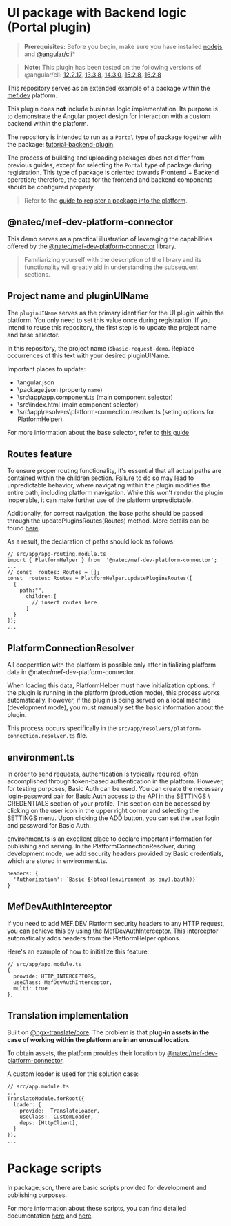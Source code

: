 
# UI package with Backend logic (Portal plugin)
> **Prerequisites:** Before you begin, make sure you have installed [nodejs](https://nodejs.org) and [@angular/cli](https://www.npmjs.com/package/@angular/cli)*

> **Note:** This plugin has been tested on the following versions of @angular/cli: [12.2.17](https://www.npmjs.com/package/@angular/cli/v/12.2.17 "12.2.17"), [13.3.8](https://www.npmjs.com/package/@angular/cli/v/13.3.8 "13.3.8"), [14.3.0](https://www.npmjs.com/package/@angular/cli/v/14.2.11 "14.3.0"), [15.2.8](https://www.npmjs.com/package/@angular/cli/v/15.2.8 "15.2.8"), [16.2.8](https://www.npmjs.com/package/@angular/cli/v/16.2.8 "16.2.8")

This repository serves as an extended example of a package within the [mef.dev](https://mef.dev/) platform.

This plugin does **not** include business logic implementation. Its purpose is to demonstrate the Angular project design for interaction with a custom backend within the platform.

The repository is intended to run as a `Portal` type of package together with the package: [tutorial-backend-plugin](https://github.com/mef-dev/tutorial-backend-plugin).

The process of building and uploading packages does not differ from previous guides, except for selecting the `Portal` type of package during registration. This type of package is oriented towards Frontend + Backend operation; therefore, the data for the frontend and backend components should be configured properly.

> Refer to the [guide to register a package into the platform](https://mef.dev/dev_guides/upload_ui_plugin.md).


## @natec/mef-dev-platform-connector
This demo serves as a practical illustration of leveraging the capabilities offered by the [@natec/mef-dev-platform-connector](https://www.npmjs.com/package/@natec/mef-dev-platform-connector) library. 

>Familiarizing yourself with the description of the library and its functionality will greatly aid in understanding the subsequent sections.

## Project name and pluginUIName

The `pluginUIName` serves as the primary identifier for the UI plugin within the platform. You only need to set this value once during registration. If you intend to reuse this repository, the first step is to update the project name and base selector.

In this repository, the project name is`basic-request-demo`. Replace occurrences of this text with your desired pluginUIName.

Important places to update:
* \angular.json
* \package.json (property `name`)
* \src\app\app.component.ts (main component selector)
* \src\index.html (main component selector)
* \src\app\resolvers\platform-connection.resolver.ts (seting options for PlatformHelper)

For more information about the base selector, refer to [this guide](https://mef.dev/dev_guides/first_ui_plugin.md#3-changing-the-base-selector)

## Routes feature

To ensure proper routing functionality, it's essential that all actual paths are contained within the children section. Failure to do so may lead to unpredictable behavior, where navigating within the plugin modifies the entire path, including platform navigation. While this won't render the plugin inoperable, it can make further use of the platform unpredictable.

Additionally, for correct navigation, the base paths should be passed through the updatePluginsRoutes(Routes) method. More details can be found [here](https://mef.dev/dev_guides/first_ui_plugin.md#4-routing-changes).

As a result, the declaration of paths should look as follows:
```
// src/app/app-routing.module.ts
import { PlatformHelper } from  '@natec/mef-dev-platform-connector';
...
// const  routes: Routes = [];
const  routes: Routes = PlatformHelper.updatePluginsRoutes([
  {
    path:"",
      children:[
        // insert routes here
      ]
  }
]);
...
```

## PlatformConnectionResolver

All cooperation with the platform is possible only after initializing platform data in @natec/mef-dev-platform-connector.

When loading this data, PlatformHelper must have initialization options. If the plugin is running in the platform (production mode), this process works automatically. However, if the plugin is being served on a local machine (development mode), you must manually set the basic information about the plugin.

This process occurs specifically in the `src/app/resolvers/platform-connection.resolver.ts` file.

## environment.ts 

In order to send requests, authentication is typically required, often accomplished through token-based authentication in the platform. However, for testing purposes, Basic Auth can be used. You can create the necessary login-password pair for Basic Auth access to the API in the SETTINGS \ CREDENTIALS section of your profile. This section can be accessed by clicking on the user icon in the upper right corner and selecting the SETTINGS menu. Upon clicking the ADD button, you can set the user login and password for Basic Auth.

environment.ts is an excellent place to declare important information for publishing and serving. In the PlatformConnectionResolver, during development mode, we add security headers provided by Basic credentials, which are stored in environment.ts.

```
headers: {
  'Authorization': `Basic ${btoa((environment as any).bauth)}`
}
```
## MefDevAuthInterceptor

If you need to add MEF.DEV Platform security headers to any HTTP request, you can achieve this by using the MefDevAuthInterceptor. This interceptor automatically adds headers from the PlatformHelper options.

Here's an example of how to initialize this feature:

```
// src/app/app.module.ts
{
  provide: HTTP_INTERCEPTORS,
  useClass: MefDevAuthInterceptor,
  multi: true
},
```

## Translation implementation

Built on [@ngx-translate/core](https://www.npmjs.com/package/@ngx-translate/core). The problem is that **plug-in assets in the case of working within the platform are in an unusual location**.

To obtain assets, the platform provides their location by [@natec/mef-dev-platform-connector](https://www.npmjs.com/package/@natec/mef-dev-platform-connector).

A custom loader is used for this solution case:
```
// src/app.module.ts
...
TranslateModule.forRoot({
  loader: {
    provide:  TranslateLoader,
    useClass:  CustomLoader,
    deps: [HttpClient],
  }
}),
...
```

# Package scripts

In package.json, there are basic scripts provided for development and publishing purposes.

For more information about these scripts, you can find detailed documentation [here](https://www.npmjs.com/package/@natec/mef-dev-platform-connector#scripts) and [here](https://www.npmjs.com/package/@natec/mef-dev-platform-connector#scripts).